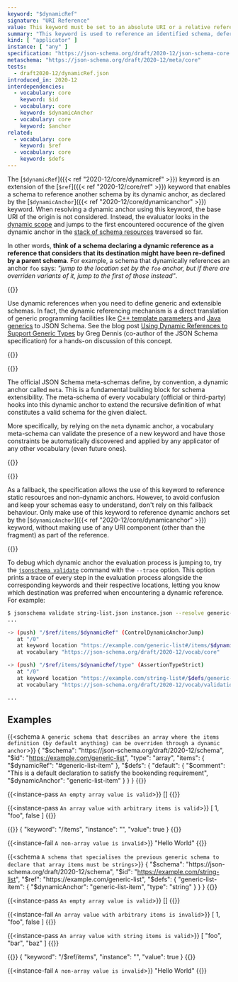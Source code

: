 ```yaml
---
keyword: "$dynamicRef"
signature: "URI Reference"
value: This keyword must be set to an absolute URI or a relative reference as defined by [RFC 3986](https://www.rfc-editor.org/info/rfc3986), where its fragment (if any) can consist of a JSON Pointer as defined by [RFC 6901](https://datatracker.ietf.org/doc/html/rfc6901)
summary: "This keyword is used to reference an identified schema, deferring the full resolution until runtime, at which point it is resolved each time it is encountered while evaluating an instance."
kind: [ "applicator" ]
instance: [ "any" ]
specification: "https://json-schema.org/draft/2020-12/json-schema-core.html#section-8.2.3.1"
metaschema: "https://json-schema.org/draft/2020-12/meta/core"
tests:
  - draft2020-12/dynamicRef.json
introduced_in: 2020-12
interdependencies:
  - vocabulary: core
    keyword: $id
  - vocabulary: core
    keyword: $dynamicAnchor
  - vocabulary: core
    keyword: $anchor
related:
  - vocabulary: core
    keyword: $ref
  - vocabulary: core
    keyword: $defs
---
```


The [`$dynamicRef`]({{< ref "2020-12/core/dynamicref" >}}) keyword is an
extension of the [`$ref`]({{< ref "2020-12/core/ref" >}}) keyword that enables
a schema to reference another schema by its dynamic anchor, as declared by the
[`$dynamicAnchor`]({{< ref "2020-12/core/dynamicanchor" >}}) keyword.  When
resolving a dynamic anchor using this keyword, the base URI of the origin is
not considered. Instead, the evaluator looks in the [dynamic
scope](https://json-schema.org/blog/posts/dynamicref-and-generics) and jumps to
the first encountered occurence of the given dynamic anchor in the [stack of
schema
resources](https://json-schema.org/blog/posts/understanding-lexical-dynamic-scopes#the-dynamic-scope-as-a-stack)
traversed so far.

In other words, **think of a schema declaring a dynamic reference as a
reference that considers that its destination might have been re-defined by a
parent schema**.  For example, a schema that dynamically references an anchor
`foo` says: _"jump to the location set by the `foo` anchor, but if there are
overriden variants of it, jump to the first of those instead"_.

{{<best-practice>}}

Use dynamic references when you need to define generic and extensible schemas.
In fact, the dynamic referencing mechanism is a direct translation of generic
programming facilities like [C++ template
parameters](https://en.cppreference.com/w/cpp/language/template_parameters) and
[Java generics](https://en.wikipedia.org/wiki/Generics_in_Java) to JSON Schema.
See the blog post [Using Dynamic References to Support Generic
Types](https://json-schema.org/blog/posts/dynamicref-and-generics#using-dynamic-references-to-support-generic-types)
by Greg Dennis (co-author of the JSON Schema specification) for a hands-on
discussion of this concept.

{{</best-practice>}}

{{<learning-more>}}

The official JSON Schema meta-schemas define, by convention, a dynamic anchor
called `meta`. This is a fundamental building block for schema extensibility.
The meta-schema of every vocabulary (official or third-party) hooks into this
dynamic anchor to extend the recursive definition of what constitutes a valid
schema for the given dialect.

More specifically, by relying on the `meta` dynamic anchor, a vocabulary
meta-schema can validate the presence of a new keyword and have those
constraints be automatically discovered and applied by any applicator of any
other vocabulary (even future ones).

{{</learning-more>}}

{{<common-pitfall>}}

As a fallback, the specification allows the use of this keyword to reference
static resources and non-dynamic anchors. However, to avoid confusion and keep
your schemas easy to understand, don't rely on this fallback behaviour. Only
make use of this keyword to reference dynamic anchors set by the
[`$dynamicAnchor`]({{< ref "2020-12/core/dynamicanchor" >}}) keyword, without
making use of any URI component (other than the fragment) as part of the
reference.

{{</common-pitfall>}}

To debug which dynamic anchor the evaluation process is jumping to, try the
[`jsonschema
validate`](https://github.com/sourcemeta/jsonschema/blob/main/docs/validate.markdown)
command with the `--trace` option. This option prints a trace of every step in
the evaluation process alongside the corresponding keywords and their
respective locations, letting you know which destination was preferred when
encountering a dynamic reference. For example:

```sh
$ jsonschema validate string-list.json instance.json --resolve generic-list.json --trace
...

-> (push) "/$ref/items/$dynamicRef" (ControlDynamicAnchorJump)
   at "/0"
   at keyword location "https://example.com/generic-list#/items/$dynamicRef"
   at vocabulary "https://json-schema.org/draft/2020-12/vocab/core"

-> (push) "/$ref/items/$dynamicRef/type" (AssertionTypeStrict)
   at "/0"
   at keyword location "https://example.com/string-list#/$defs/generic-list-item/type"
   at vocabulary "https://json-schema.org/draft/2020-12/vocab/validation"

...
```

## Examples

{{<schema `A generic schema that describes an array where the items definition (by default anything) can be overriden through a dynamic anchor`>}}
{
  "$schema": "https://json-schema.org/draft/2020-12/schema",
  "$id": "https://example.com/generic-list",
  "type": "array",
  "items": {
    "$dynamicRef": "#generic-list-item"
  },
  "$defs": {
    "default": {
      "$comment": "This is a default declaration to satisfy the bookending requirement",
      "$dynamicAnchor": "generic-list-item"
    }
  }
}
{{</schema>}}

{{<instance-pass `An empty array value is valid`>}}
[]
{{</instance-pass>}}

{{<instance-pass `An array value with arbitrary items is valid`>}}
[ 1, "foo", false ]
{{</instance-pass>}}

{{<instance-annotation>}}
{ "keyword": "/items", "instance": "", "value": true }
{{</instance-annotation>}}

{{<instance-fail `A non-array value is invalid`>}}
"Hello World"
{{</instance-fail>}}

{{<schema `A schema that specialises the previous generic schema to declare that array items must be strings`>}}
{
  "$schema": "https://json-schema.org/draft/2020-12/schema",
  "$id": "https://example.com/string-list",
  "$ref": "https://example.com/generic-list",
  "$defs": {
    "generic-list-item": {
      "$dynamicAnchor": "generic-list-item",
      "type": "string"
    }
  }
}
{{</schema>}}

{{<instance-pass `An empty array value is valid`>}}
[]
{{</instance-pass>}}

{{<instance-fail `An array value with arbitrary items is invalid`>}}
[ 1, "foo", false ]
{{</instance-fail>}}

{{<instance-pass `An array value with string items is valid`>}}
[ "foo", "bar", "baz" ]
{{</instance-pass>}}

{{<instance-annotation>}}
{ "keyword": "/$ref/items", "instance": "", "value": true }
{{</instance-annotation>}}

{{<instance-fail `A non-array value is invalid`>}}
"Hello World"
{{</instance-fail>}}
